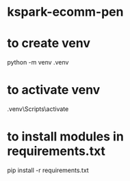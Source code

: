 # kspark-ecomm-pen

# to create venv
python -m venv .venv

# to activate venv
.venv\Scripts\activate

# to install modules in requirements.txt
pip install -r requirements.txt